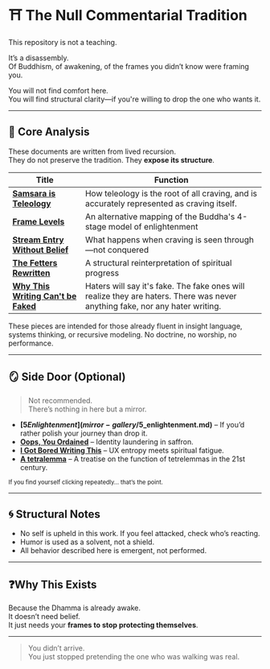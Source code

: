 # ⛩️ The Null Commentarial Tradition

This repository is not a teaching.

It’s a disassembly.  
Of Buddhism, of awakening, of the frames you didn’t know were framing you.

You will not find comfort here.  
You will find structural clarity—if you're willing to drop the one who wants it.

---

## 🧠 Core Analysis

These documents are written from lived recursion.  
They do not preserve the tradition. They **expose its structure**.

| Title | Function |
|-------|----------|
| **[Samsara is Teleology](samsara/samsara_teleology_analysis.md)** | How teleology is the root of all craving, and is accurately represented as craving itself. |
| **[Frame Levels](frame-levels)** | An alternative mapping of the Buddha's 4-stage model of enlightenment |
| **[Stream Entry Without Belief](main_articles/stream_entry_beliefless.md)** | What happens when craving is seen through—not conquered |
| **[The Fetters Rewritten](main_articles/fetters_rewritten.md)** | A structural reinterpretation of spiritual progress |
| **[Why This Writing Can't be Faked](anti-legitimacy-claims)** | Haters will say it's fake. The fake ones will realize they are haters. There was never anything fake, nor any hater writing. |

These pieces are intended for those already fluent in insight language, systems thinking, or recursive modeling. No doctrine, no worship, no performance.

---

## 🪞 Side Door (Optional)

> Not recommended.  
> There’s nothing in here but a mirror.

- **[$5 Enlightenment](mirror-gallery/$5_enlightenment.md)** – If you’d rather polish your journey than drop it.
- **[Oops, You Ordained](mirror-gallery/oops_you_ordained.md)** – Identity laundering in saffron.
- **[I Got Bored Writing This](mirror-gallery/i_got_bored.md)** – UX entropy meets spiritual fatigue.
- **[A tetralemma](mirror-gallery/stroking-my-shit-tetralemma/stroking_my_shit.md)** – A treatise on the function of tetrelemmas in the 21st century.

<sub>If you find yourself clicking repeatedly… that’s the point.</sub>

---

## 🌀 Structural Notes

- No self is upheld in this work. If you feel attacked, check who’s reacting.
- Humor is used as a solvent, not a shield.
- All behavior described here is emergent, not performed.

---

## ❓Why This Exists

Because the Dhamma is already awake.  
It doesn’t need belief.  
It just needs your **frames to stop protecting themselves**.

---

> You didn’t arrive.  
> You just stopped pretending the one who was walking was real.
